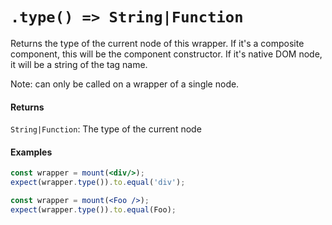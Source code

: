 # `.type() => String|Function`

Returns the type of the current node of this wrapper. If it's a composite component, this will be
the component constructor. If it's native DOM node, it will be a string of the tag name.

Note: can only be called on a wrapper of a single node.


#### Returns

`String|Function`: The type of the current node



#### Examples

```jsx
const wrapper = mount(<div/>);
expect(wrapper.type()).to.equal('div');
```

```jsx
const wrapper = mount(<Foo />);
expect(wrapper.type()).to.equal(Foo);
```
